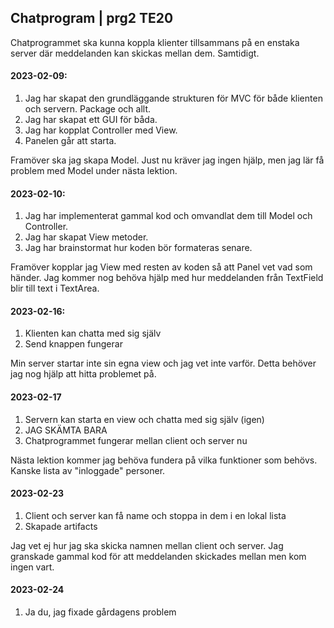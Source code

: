 ## Chatprogram | prg2 TE20

Chatprogrammet ska kunna koppla klienter tillsammans på en enstaka server där meddelanden kan skickas mellan dem. Samtidigt.

#### 2023-02-09:
1. Jag har skapat den grundläggande strukturen för MVC för både klienten och servern. Package och allt.
2. Jag har skapat ett GUI för båda.
3. Jag har kopplat Controller med View.
4. Panelen går att starta.

Framöver ska jag skapa Model. Just nu kräver jag ingen hjälp, men jag lär få problem med Model under nästa lektion.

#### 2023-02-10:
1. Jag har implementerat gammal kod och omvandlat dem till Model och Controller.
2. Jag har skapat View metoder.
3. Jag har brainstormat hur koden bör formateras senare.

Framöver kopplar jag View med resten av koden så att Panel vet vad som händer. Jag kommer nog behöva hjälp med hur meddelanden från TextField blir till text i TextArea.

#### 2023-02-16:
1. Klienten kan chatta med sig själv
2. Send knappen fungerar

Min server startar inte sin egna view och jag vet inte varför. Detta behöver jag nog hjälp att hitta problemet på.

#### 2023-02-17
1. Servern kan starta en view och chatta med sig själv (igen)
2. JAG SKÄMTA BARA
3. Chatprogrammet fungerar mellan client och server nu

Nästa lektion kommer jag behöva fundera på vilka funktioner som behövs. Kanske lista av "inloggade" personer.

#### 2023-02-23
1. Client och server kan få name och stoppa in dem i en lokal lista
2. Skapade artifacts

Jag vet ej hur jag ska skicka namnen mellan client och server. Jag granskade gammal kod för att meddelanden skickades mellan men kom ingen vart.

#### 2023-02-24
1. Ja du, jag fixade gårdagens problem
